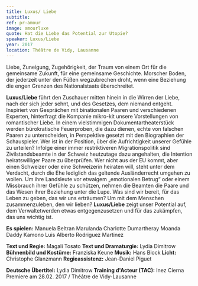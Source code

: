 ```yaml
---
title: Luxus/ Liebe
subtitle:
ref: pr-amour
image: amourluxe
quote: Hat die Liebe das Potential zur Utopie? 
speaker: Luxus/Liebe 
year: 2017
location: Théâtre de Vidy, Lausanne
---
```


Liebe, Zuneigung, Zugehörigkeit, der Traum von einem Ort für die gemeinsame Zukunft, für eine gemeinsame Geschichte. Morscher Boden, der jederzeit unter den Füßen wegzubrechen droht, wenn eine Beziehung die engen Grenzen des Nationalstaats überschreitet.

**Luxus/Liebe** führt den Zuschauer mitten hinein in die Wirren der Liebe, nach der sich jeder sehnt, und des Gesetzes, dem niemand entgeht.
Inspiriert von Gesprächen mit binationalen Paaren und verschiedenen Experten, hinterfragt die Kompanie mikro-kit unsere Vorstellungen von romantischer Liebe. In einem vielstimmigen Dokumentartheaterstück werden bürokratische Feuerproben, die dazu dienen, echte von falschen Paaren zu unterscheiden, in Perspektive gesetzt mit den Biographien der Schauspieler. Wer ist in der Position, über die Aufrichtigkeit unserer Gefühle zu urteilen?
Infolge einer immer restriktiveren Migrationspolitik sind Zivilstandsbeamte in der Schweiz heutzutage dazu angehalten, die Intention heiratswilliger Paare zu überprüfen. Wer nicht aus der EU kommt, aber einen Schweizer oder eine Schweizerin heiraten will, steht unter dem Verdacht, durch die Ehe lediglich das geltende Ausländerrecht umgehen zu wollen. Um ihre Landsleute vor etwaigem „emotionalen Betrug“ oder einem Missbrauch ihrer Gefühle zu schützen, nehmen die Beamten die Paare und das Wesen ihrer Beziehung unter die Lupe.
Was sind wir bereit, für das Leben zu geben, das wir uns erträumen? Um mit dem Menschen
zusammenzuleben, den wir lieben?
**Luxus/Liebe** zeigt unser Potential auf, dem Verwaltetwerden etwas entgegenzusetzen und für das zukämpfen, das uns wichtig ist.

**Es spielen:** 
Manuela Beltran Marulanda 
Charlotte Dumartheray
Moanda Daddy Kamono
Luis Alberto Rodriguez Martinez
 
**Text und Regie:** Magali Tosato
**Text und Dramaturgie:** Lydia Dimitrow
**Bühnenbild und Kostüme:** Franziska Keune
**Musik:** Hans Block
**Licht:** Christophe Glanzmann
**Regieassistenz:** Jean-Daniel Piguet
 
**Deutsche Übertitel:** Lydia Dimitrow
**Training d'Acteur (TAC):** Inez Cierna
Premiere am 28.02. 2017 / Théâtre de Vidy-Lausanne
